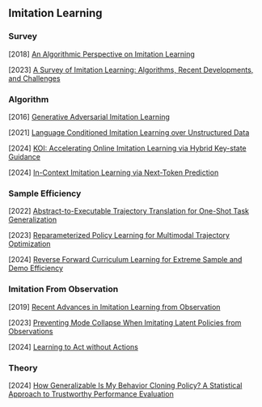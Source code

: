 ## Imitation Learning

### Survey

[2018] [An Algorithmic Perspective on Imitation Learning](https://arxiv.org/abs/1811.06711)

[2023] [A Survey of Imitation Learning: Algorithms, Recent Developments, and Challenges](https://arxiv.org/abs/2309.02473)



### Algorithm

[2016] [Generative Adversarial Imitation Learning](https://arxiv.org/abs/1606.03476)

[2021] [Language Conditioned Imitation Learning over Unstructured Data](https://arxiv.org/abs/2005.07648)

[2024] [KOI: Accelerating Online Imitation Learning via Hybrid Key-state Guidance](https://arxiv.org/abs/2408.02912)

[2024] [In-Context Imitation Learning via Next-Token Prediction](https://arxiv.org/abs/2408.15980)



### Sample Efficiency

[2022] [Abstract-to-Executable Trajectory Translation for One-Shot Task Generalization](https://arxiv.org/abs/2210.07658)

[2023] [Reparameterized Policy Learning for Multimodal Trajectory Optimization](https://arxiv.org/abs/2307.10710)

[2024] [Reverse Forward Curriculum Learning for Extreme Sample and Demo Efficiency](https://openreview.net/pdf?id=w4rODxXsmM)



### Imitation From Observation

[2019] [Recent Advances in Imitation Learning from Observation](https://arxiv.org/abs/1905.13566)

[2023] [Preventing Mode Collapse When Imitating Latent Policies from Observations](https://openreview.net/forum?id=Mf9fQ0OgMzo) 

[2024] [Learning to Act without Actions](https://arxiv.org/abs/2312.10812)



### Theory

[2024] [How Generalizable Is My Behavior Cloning Policy? A Statistical Approach to Trustworthy Performance Evaluation](https://arxiv.org/abs/2405.05439)

